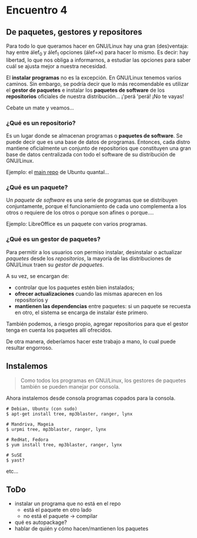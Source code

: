 # Encuentro 4

## De paquetes, gestores y repositores

Para todo lo que queramos hacer en GNU/Linux hay una gran (des)ventaja: hay entre álef<sub>0</sub> y álef<sub>1</sub> opciones (álef=&#1488;) para hacer lo mismo. Es decir: hay libertad, lo que nos obliga a informarnos, a estudiar las opciones para saber cuál se ajusta mejor a nuestra necesidad.

El __instalar programas__ no es la excepción. En GNU/Linux tenemos varios caminos. Sin embargo, se podría decir que lo más recomendable es utilizar el __gestor de paquetes__ e instalar los __paquetes de software__ de los __repositorios__ oficiales de nuestra distribución... ¡'perá 'perá! ¡No te vayas!

Cebate un mate y veamos...

### ¿Qué es un repositorio?

Es un lugar donde se almacenan programas o __paquetes de software__. Se puede decir que es una base de datos de programas. Entonces, cada distro mantiene oficialmente un conjunto de repositorios que constituyen una gran base de datos centralizada con todo el software de su distribución de GNU/Linux.

Ejemplo: el [main repo](http://ppa.launchpad.net/fta/ubuntu/dists/quantal/main/) de Ubuntu quantal...

### ¿Qué es un paquete?

Un _paquete de software_ es una serie de programas que se distribuyen conjuntamente, porque el funcionamiento de cada uno complementa a los otros o requiere de los otros o porque son afines o porque....

Ejemplo: LibreOffice es un paquete con varios programas.

### ¿Qué es un gestor de paquetes?

Para permitir a los usuarios con permiso instalar, desinstalar o actualizar _paquetes_ desde los _repositorios_, la mayoría de las distribuciones de GNU/Linux traen su _gestor de paquetes_.

A su vez, se encargan de:

- controlar que los paquetes estén bien instalados;
- __ofrecer actualizaciones__ cuando las mismas aparecen en los repositorios y
- __mantienen las dependencias__ entre paquetes: si un paquete se recuesta en otro, el sistema se encarga de instalar éste primero.

También podemos, a riesgo propio, agregar repositorios para que el gestor tenga en cuenta los paquetes allí ofrecidos.

De otra manera, deberíamos hacer este trabajo a mano, lo cual puede resultar engorroso.

## Instalemos

> Como todos los programas en GNU/Linux, los gestores de paquetes también se pueden manejar por consola.

Ahora instalemos desde consola programas copados para la consola.

    # Debian, Ubuntu (con sudo)
    $ apt-get install tree, mp3blaster, ranger, lynx

    # Mandriva, Mageia
    $ urpmi tree, mp3blaster, ranger, lynx

    # RedHat, Fedora
    $ yum install tree, mp3blaster, ranger, lynx

    # SuSE
    $ yast?

etc...

## ToDo

- instalar un programa que no está en el repo
    - está el paquete en otro lado
    - no está el paquete -> compilar
- qué es autopackage?
- hablar de quién y cómo hacen/mantienen los paquetes